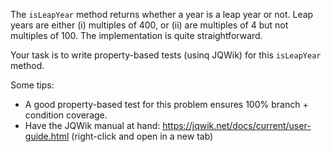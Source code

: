 The `isLeapYear` method returns whether a year is a leap year or not. Leap years are either (i) multiples of 400, or (ii) are multiples of 4 but not multiples of 100. The implementation is quite straightforward. 

Your task is to write property-based tests (usinq JQWik) for this `isLeapYear` method.

Some tips:

* A good property-based test for this problem ensures 100% branch + condition coverage.
* Have the JQWik manual at hand: https://jqwik.net/docs/current/user-guide.html (right-click and open in a new tab)
